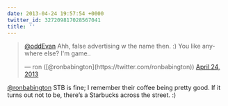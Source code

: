 ```yaml
---
date: 2013-04-24 19:57:54 +0000
twitter_id: 327209817028567041
title: ''
---
```


<blockquote class="twitter-tweet"><p lang="en" dir="ltr"><a href="https://twitter.com/oddEvan?ref_src=twsrc%5Etfw">@oddEvan</a> Ahh, false advertising w the name then. :) You like anywhere else? I&#39;m game..</p>&mdash; ron ([@ronbabington](https://twitter.com/ronbabington)) <a href="https://twitter.com/ronbabington/status/327209199840919552?ref_src=twsrc%5Etfw">April 24, 2013</a></blockquote>
<script async src="https://platform.twitter.com/widgets.js" charset="utf-8"></script>

[@ronbabington](https://twitter.com/ronbabington) STB is fine; I remember their coffee being pretty good. If it turns out not to be, there’s a Starbucks across the street. :)
